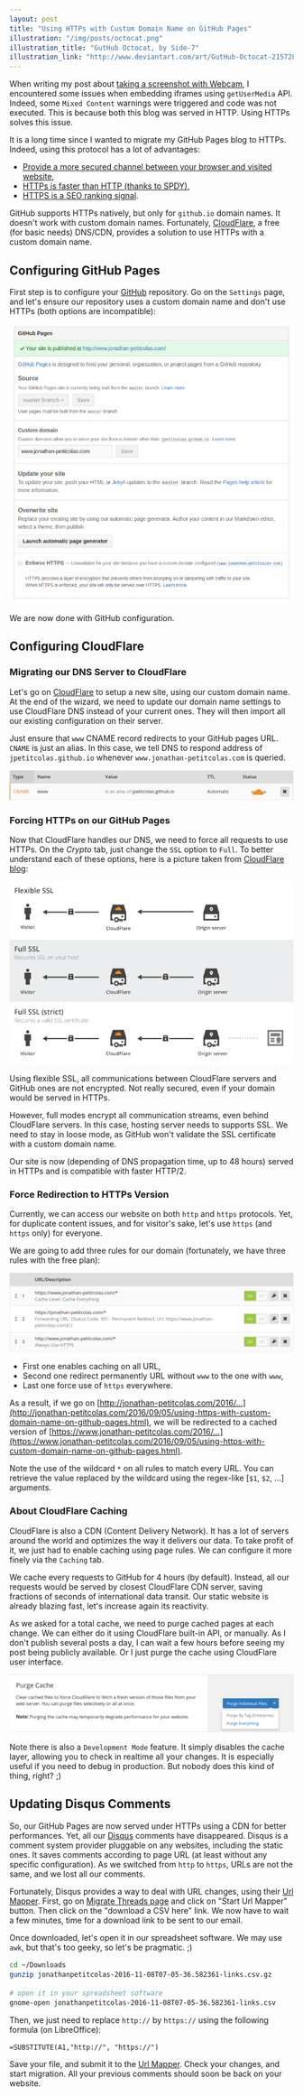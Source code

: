 ```yaml
---
layout: post
title: "Using HTTPs with Custom Domain Name on GitHub Pages"
illustration: "/img/posts/octocat.png"
illustration_title: "GutHub Octocat, by Side-7"
illustration_link: "http://www.deviantart.com/art/GutHub-Octocat-215728549"
---
```


When writing my post about [taking a screenshot with Webcam](/2016/08/24/taking-picture-from-webcam-using-canvas.html),
I encountered some issues when embedding iframes using `getUserMedia` API. Indeed,
some `Mixed Content` warnings were triggered and code was not executed. This is
because both this blog was served in HTTP. Using HTTPs solves this issue.

It is a long time since I wanted to migrate my GitHub Pages blog to HTTPs. Indeed,
using this protocol has a lot of advantages:

* [Provide a more secured channel between your browser and visited website](http://mashable.com/2011/05/31/https-web-security/#_T6j.XTyGsqG),
* [HTTPs is faster than HTTP (thanks to SPDY)](https://samrueby.com/2015/01/26/why-is-https-faster-than-http/),
* [HTTPS is a SEO ranking signal](https://webmasters.googleblog.com/2014/08/https-as-ranking-signal.html).

GitHub supports HTTPs natively, but only for `github.io` domain names. It doesn't
work with custom domain names. Fortunately, [CloudFlare](https://www.cloudflare.com),
a free (for basic needs) DNS/CDN, provides a solution to use HTTPs with a custom domain
name.

## Configuring GitHub Pages

First step is to configure your [GitHub](https://www.github.com) repository. Go on the `Settings` page, and
let's ensure our repository uses a custom domain name and don't use HTTPs (both options
are incompatible):

<img style="box-shadow: none;" src="/img/posts/jonathan-petitcolas-github-config.png" alt="jonathan-petitcolas.com GitHub configuration" title="jonathan-petitcolas.com GitHub configuration" />

We are now done with GitHub configuration.

## Configuring CloudFlare

### Migrating our DNS Server to CloudFlare

Let's go on [CloudFlare](https://www.cloudflare.com/) to setup a new site, using
our custom domain name. At the end of the wizard, we need to update our domain name
settings to use CloudFlare DNS instead of your current ones. They will then
import all our existing configuration on their server.

Just ensure that `www` CNAME record redirects to your GitHub pages URL. `CNAME` is
just an alias. In this case, we tell DNS to respond address of `jpetitcolas.github.io`
whenever `www.jonathan-petitcolas.com` is queried.

<img style="box-shadow: none;" src="/img/posts/jonathan-petitcolas-dns-config.png" alt="jonathan-petitcolas.com DNS configuration" title="jonathan-petitcolas.com DNS configuration" />

### Forcing HTTPs on our GitHub Pages

Now that CloudFlare handles our DNS, we need to force all requests to use HTTPs.
On the *Crypto* tab, just change the `SSL` option to `Full`. To better understand
each of these options, here is a picture taken from [CloudFlare blog](https://blog.cloudflare.com/secure-and-fast-github-pages-with-cloudflare/):

<img style="box-shadow: none;" src="/img/posts/cloudflare-ssl-modes.png" alt="CloudFlare SSL Modes" title="CloudFlare SSL Modes" />

Using flexible SSL, all communications between CloudFlare servers and GitHub ones
are not encrypted. Not really secured, even if your domain would be served
in HTTPs.

However, full modes encrypt all communication streams, even behind CloudFlare servers.
In this case, hosting server needs to supports SSL. We need to stay in loose mode, as
GitHub won't validate the SSL certificate with a custom domain name.

Our site is now (depending of DNS propagation time, up to 48 hours) served in HTTPs
and is compatible with faster HTTP/2.

### Force Redirection to HTTPs Version

Currently, we can access our website on both `http` and `https` protocols. Yet,
for duplicate content issues, and for visitor's sake, let's use `https` (and `https` only)
for everyone.

We are going to add three rules for our domain (fortunately, we have three rules
with the free plan):

<img style="box-shadow: none;" src="/img/posts/jonathan-petitcolas-rules-config.png" alt="jonathan-petitcolas.com CloudFlare Page Rules" title="jonathan-petitcolas.com CloudFlare Page Rules" />

* First one enables caching on all URL,
* Second one redirect permanently URL without `www` to the one with `www`,
* Last one force use of `https` everywhere.

As a result, if we go on [http://jonathan-petitcolas.com/2016/...](http://jonathan-petitcolas.com/2016/09/05/using-https-with-custom-domain-name-on-github-pages.html),
we will be redirected to a cached version of  [https://www.jonathan-petitcolas.com/2016/...](https://www.jonathan-petitcolas.com/2016/09/05/using-https-with-custom-domain-name-on-github-pages.html).

Note the use of the wildcard `*` on all rules to match every URL. You can retrieve
the value replaced by the wildcard using the regex-like [`$1`, `$2`, ...] arguments.

### About CloudFlare Caching

CloudFlare is also a CDN (Content Delivery Network). It has a lot of servers around
the world and optimizes the way it delivers our data. To take profit of it, we just
had to enable caching using page rules. We can configure it more finely via
the `Caching` tab.

We cache every requests to GitHub for 4 hours (by default). Instead, all our requests
would be served by closest CloudFlare CDN server, saving fractions of seconds of
international data transit. Our static website is already blazing fast, let's increase
again its reactivity.

As we asked for a total cache, we need to purge cached pages at each change. We can
either do it using CloudFlare built-in API, or manually. As I don't publish several
posts a day, I can wait a few hours before seeing my post being publicly available.
Or I just purge the cache using CloudFlare user interface.

<img style="box-shadow: none;" src="/img/posts/cloudflare-purge-cachea.png" alt="Purging CloudFlare Cache" title="Purging CloudFlare Cache" />

Note there is also a `Development Mode` feature. It simply disables the cache layer,
allowing you to check in realtime all your changes. It is especially useful if you
need to debug in production. But nobody does this kind of thing, right? ;)

## Updating Disqus Comments

So, our GitHub Pages are now served under HTTPs using a CDN for better performances.
Yet, all our [Disqus](https://disqus.com/) comments have disappeared. Disqus is a
comment system provider pluggable on any websites, including the static ones. It saves
comments according to page URL (at least without any specific configuration). As we
switched from `http` to `https`, URLs are not the same, and we lost all our comments.

Fortunately, Disqus provides a way to deal with URL changes, using their [Url Mapper](https://help.disqus.com/customer/portal/articles/912757-url-mapper). First, go
on [Migrate Threads page](https://www.disqus.com/admin/discussions/migrate/) and click on "Start Url Mapper"
button. Then click on the "download a CSV here" link. We now have to wait a few minutes,
time for a download link to be sent to our email.

Once downloaded, let's open it in our spreadsheet software. We may use `awk`, but that's
too geeky, so let's be pragmatic. ;)

``` sh
cd ~/Downloads
gunzip jonathanpetitcolas-2016-11-08T07-05-36.582361-links.csv.gz

# open it in your spreadsheet software
gnome-open jonathanpetitcolas-2016-11-08T07-05-36.582361-links.csv
```

Then, we just need to replace `http://` by `https://` using the following formula
(on LibreOffice):

```
=SUBSTITUTE(A1,"http://", "https://")
```

Save your file, and submit it to the [Url Mapper](https://help.disqus.com/customer/portal/articles/912757-url-mapper).
Check your changes, and start migration. All your previous comments should soon be back on your website.

